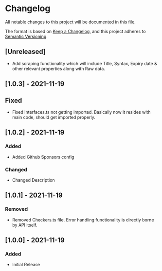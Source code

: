# Changelog

All notable changes to this project will be documented in this file.

The format is based on [Keep a Changelog](https://keepachangelog.com/en/1.0.0/),
and this project adheres to [Semantic Versioning](https://semver.org/spec/v2.0.0.html).

## [Unreleased]

- Add scraping functionality which will include Title, Syntax, Expiry date & other relevant properties along with Raw data.

## [1.0.3] - 2021-11-19

## Fixed

- Fixed Interfaces.ts not getting imported.
  Basically now it resides with main code, should get imported properly.

## [1.0.2] - 2021-11-19

### Added

- Added Github Sponsors config

### Changed

- Changed Description

## [1.0.1] - 2021-11-19

### Removed

- Removed Checkers.ts file. Error handling functionality is directly borne by API itself.

## [1.0.0] - 2021-11-19

### Added

- Initial Release

